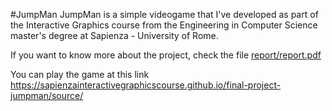 #JumpMan
JumpMan is a simple videogame that I've developed as part of the Interactive Graphics course  from the Engineering in Computer Science master's degree at Sapienza - University of Rome.

If you want to know more about the project, check the file [report/report.pdf](./report/report.pdf)

You can play the game at this link https://sapienzainteractivegraphicscourse.github.io/final-project-jumpman/source/
